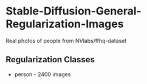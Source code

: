 # Stable-Diffusion-General-Regularization-Images
Real photos of people from NVlabs/ffhq-dataset
## Regularization Classes
* person - 2400 images
